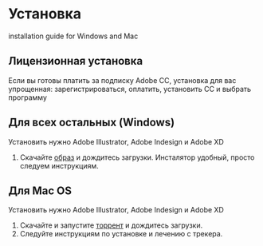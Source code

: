 # Установка
installation guide for Windows and Mac
## Лицензионная установка
Если вы готовы платить за подписку Adobe CC, установка для вас упрощенная: зарегистрироваться, оплатить, установить CC и выбрать программу
## Для всех остальных (Windows)
Установить нужно Adobe Illustrator, Adobe Indesign и Adobe XD
1. Скачайте [образ](https://rutracker.org/forum/viewtopic.php?t=5532159) и дождитесь загрузки. Инсталятор удобный, просто следуем инструкциям.

## Для Mac OS
Установить нужно Adobe Illustrator, Adobe Indesign и Adobe XD
1. Скачайте и запустите [торрент](https://rutracker.org/forum/viewtopic.php?t=5656408) и дождитесь загрузки. 
2. Следуйте инструкциям по установке и лечению с трекера.
